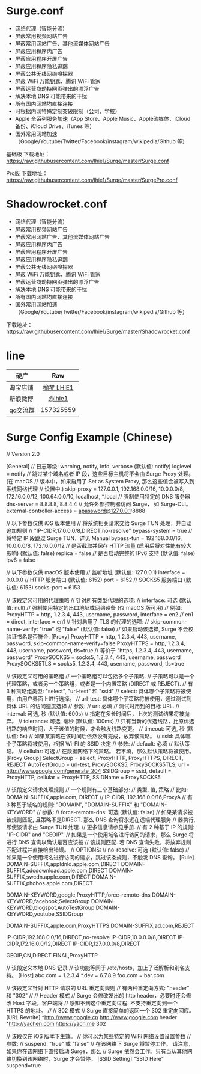 # Surge.conf

* 网络代理（智能分流）
* 屏蔽常用视频网站广告
* 屏蔽常用网站广告、其他流媒体网站广告
* 屏蔽应用程序内广告
* 屏蔽应用程序开屏广告
* 屏蔽应用程序隐私追踪
* 屏蔽公共无线网络嗅探器
* 屏蔽 WiFi 万能钥匙、腾讯 WiFi 管家
* 屏蔽运营商劫持网页弹出的漂浮广告
* 解决本地 DNS 可能带来的干扰
* 所有国内网站均直接连接
* 可根据内网特殊定制突破限制（公司、学校）
* Apple 全系列服务加速（App Store、Apple Music、Apple流媒体、iCloud备份、iCloud Drive、iTunes 等）
* 国外常用网站加速（Google/Youtube/Twitter/Facebook/instagram/wikipedia/Github 等）

基础版 下载地址：https://raw.githubusercontent.com/lhie1/Surge/master/Surge.conf

Pro版 下载地址：https://raw.githubusercontent.com/lhie1/Surge/master/SurgePro.conf


# Shadowrocket.conf

* 网络代理（智能分流）
* 屏蔽常用视频网站广告
* 屏蔽常用网站广告、其他流媒体网站广告
* 屏蔽应用程序内广告
* 屏蔽应用程序开屏广告
* 屏蔽应用程序隐私追踪
* 屏蔽公共无线网络嗅探器
* 屏蔽 WiFi 万能钥匙、腾讯 WiFi 管家
* 屏蔽运营商劫持网页弹出的漂浮广告
* 解决本地 DNS 可能带来的干扰
* 所有国内网站均直接连接
* 国外常用网站加速（Google/Youtube/Twitter/Facebook/instagram/wikipedia/Github 等）

下载地址：https://raw.githubusercontent.com/lhie1/Surge/master/Shadowrocket.conf


# line

硬广 | Raw |
---------|:---------:
淘宝店铺  | [榆梦 LHIE1](https://shop116319160.taobao.com)
新浪微博 | [ @lhie1](http://www.weibo.com/1748625493)
qq交流群 | 157325559


# Surge Config Example (Chinese)
// Version 2.0

[General]
// 日志等级: warning, notify, info, verbose (默认值: notify)
loglevel = notify
// 跳过某个域名或者 IP 段，这些目标主机将不会由 Surge Proxy 处理。(在 macOS 
// 版本中，如果启用了 Set as System Proxy,  那么这些值会被写入到系统网络代理
// 设置中.)
skip-proxy = 127.0.0.1, 192.168.0.0/16, 10.0.0.0/8, 172.16.0.0/12, 100.64.0.0/10, localhost, *.local
// 强制使用特定的 DNS 服务器
dns-server = 8.8.8.8, 8.8.4.4
// 允许外部控制器访问 Surge， 如 Surge-CLI。
external-controller-access = apassword@127.0.0.1:8888

// 以下参数仅供 iOS 版本使用
// 将系统相关请求交给 Surge TUN 处理，并自动追加规则 
// "IP-CIDR,17.0.0.0/8,DIRECT,no-resolve"
bypass-system = true
// 将特定 IP 段跳过 Surge TUN，详见 Manual
bypass-tun = 192.168.0.0/16, 10.0.0.0/8, 172.16.0.0/12
// 是否截取并保存 HTTP 流量 (启用后将对性能有较大影响) (默认值: false)
replica = false
// 是否启动完整的 IPv6 支持 (默认值: false)
ipv6 = false

// 以下参数仅供 macOS 版本使用
// 监听地址 (默认值: 127.0.0.1)
interface = 0.0.0.0
// HTTP 服务端口 (默认值: 6152)
port = 6152
// SOCKS5 服务端口 (默认值: 6153)
socks-port = 6153

// 该段定义可用的代理策略
// 针对所有类型代理的选项:
//   interface: 可选 (默认值: null)
//   强制使用特定的出口地址或网络设备 (仅 macOS 版可用)
//   例如: ProxyHTTP = http, 1.2.3.4, 443, username, password, interface = en2
//        en1 = direct, interface = en1
// 针对启用了 TLS 的代理的选项:
//   skip-common-name-verify: "true" 或 "false" (默认值: false)
//   如果启动该选择, Surge 不会校验证书名是否符合.
[Proxy]
ProxyHTTP = http, 1.2.3.4, 443, username, password, skip-common-name-verify=false
ProxyHTTPS = http, 1.2.3.4, 443, username, password, tls=true // 等价于 "https, 1.2.3.4, 443, username, password"
ProxySOCKS5 = socks5, 1.2.3.4, 443, username, password
ProxySOCKS5TLS = socks5, 1.2.3.4, 443, username, password, tls=true

// 该段定义可用的策略组
// 一个策略组可以包括多个子策略. 
// 子策略可以是一个代理策略，或者另一个策略组，或者是一个内置策略 (DIRECT 或 REJECT).
// 有 3 种策略组类型: "select", "url-test" 和 "ssid"
// select: 具体哪个子策略将被使用，由用户界面上进行选择。
// url-test: 具体哪个子策略将被使用，通过测试到具体 URL 的访问速度选择
//   参数:
//   url: 必填
//   测试时用到的目标 URL.
//   interval: 可选, 秒 (默认值: 600s)
//   指定在多长时间后，上次的测试结果将被抛弃。
//   tolerance: 可选, 毫秒 (默认值: 100ms)
//   只有当新的优选线路，比原优选线路的响应时间，大于该值的时候，才会触发线路变更。
//   timeout: 可选, 秒 (默认值: 5s)
//   如果某策略在该时间后依然没有完成，放弃该策略。
// ssid: 具体哪个子策略将被使用，根据 Wi-FI 的 SSID 决定
//   参数:
//   default: 必填
//   默认策略。
//   cellular: 可选
//   在数据网络下的策略。 若不填，那么默认策略将被使用。
[Proxy Group]
SelectGroup = select, ProxyHTTP, ProxyHTTPS, DIRECT, REJECT
AutoTestGroup = url-test, ProxySOCKS5, ProxySOCKS5TLS, url = http://www.google.com/generate_204
SSIDGroup = ssid, default = ProxyHTTP, cellular = ProxyHTTP, SSIDName = ProxySOCKS5

// 该段定义请求处理规则
// 一个规则有三个基础部分:
//          类型,          值,            策略
// 比如:     DOMAIN-SUFFIX,apple.com,     DIRECT
//          IP-CIDR,      192.168.0.0/16,ProxyA
// 有 3 种基于域名的规则: "DOMAIN", "DOMAIN-SUFFIX" 和 "DOMAIN-KEYWORD"
//   参数:
//   force-remote-dns: 可选 (默认值: false)
//   如果某请求被该规则匹配, 且策略不是DIRECT. 那么 DNS 查询将永远在远端代理服务
//   器执行, 即使该请求由 Surge TUN 处理. 
//   更多信息请参见手册.
// 有 2 种基于 IP 的规则: "IP-CIDR" and "GEOIP".
// 如果是一个使用域名进行访问的请求，那么 Surge 将进行 DNS 查询以确认是否应该被
// 该规则匹配. 若 DNS 查询失败，将放弃规则匹配过程并直接给出错误。
//   OPTIONS:
//   no-resolve: 可选 (默认值: false)
//   如果是一个使用域名进行访问的请求，跳过该条规则，不触发 DNS 查询。
[Rule]
DOMAIN-SUFFIX,appldnld.apple.com,DIRECT
DOMAIN-SUFFIX,adcdownload.apple.com,DIRECT
DOMAIN-SUFFIX,swcdn.apple.com,DIRECT
DOMAIN-SUFFIX,phobos.apple.com,DIRECT

DOMAIN-KEYWORD,google,ProxyHTTP,force-remote-dns
DOMAIN-KEYWORD,facebook,SelectGroup
DOMAIN-KEYWORD,blogspot,AutoTestGroup
DOMAIN-KEYWORD,youtube,SSIDGroup

DOMAIN-SUFFIX,apple.com,ProxyHTTPS
DOMAIN-SUFFIX,ad.com,REJECT

IP-CIDR,192.168.0.0/16,DIRECT,no-resolve
IP-CIDR,10.0.0.0/8,DIRECT
IP-CIDR,172.16.0.0/12,DIRECT
IP-CIDR,127.0.0.0/8,DIRECT

GEOIP,CN,DIRECT
FINAL,ProxyHTTP

// 该段定义本地 DNS 记录
// 该功能等同于 /etc/hosts，加上了泛解析和别名支持。
[Host]
abc.com = 1.2.3.4
*.dev = 6.7.8.9
foo.com = bar.com

// 该段定义针对 HTTP 请求的 URL 重定向规则
// 有两种重定向方式: "header" 和 "302"
// 
// Header 模式
// Surge 会修改发出的 http header，必要时还会修改 Host 字段。客户端将
// 感知不到这个重定向过程. 不支持重定向到一个 HTTPS 的地址。
// 
// 302 模式
// Surge 直接简单的返回一个 302 重定向回应。
[URL Rewrite]
^http://www.google.cn http://www.google.com header
^http://yachen.com https://yach.me 302

// 该段仅在 iOS 版本下生效。 
// 你可以为某些特定的 WiFi 网络设置设置参数
// 参数:
// suspend: "true" 或 "false"
// 在该网络下 Surge 将暂停工作。 请注意，如果你在该网络下直接启动 Surge，那么 
// Surge 依然会工作。只有当从其他网络切换到该网络时，Surge 才会暂停。
[SSID Setting]
"SSID Here" suspend=true
